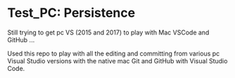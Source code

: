 # Test_PC: Persistence

Still trying to get pc VS (2015 and 2017) to play with Mac VSCode and GitHub ...


Used this repo to play with all the editing and committing from various 
   pc Visual Studio versions with the native mac Git and GitHub with Visual Studio Code.


